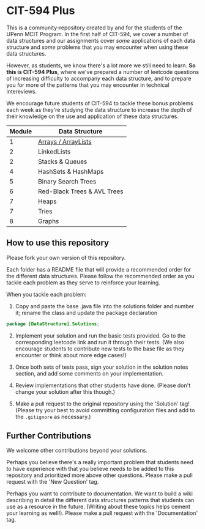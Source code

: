 # CIT-594 Plus

This is a community-repository created by and for the students of the UPenn MCIT Program. In the first half of CIT-594, we cover a number of data structures and our assignments cover _some_ applications of each data structure and _some_ problems that you may encounter when using these data structures.

However, as students, we know there's a lot more we still need to learn. **So this is CIT-594 Plus**, where we've prepared a number of leetcode questions of increasing difficulty to accompany each data structure, and to prepare you for more of the patterns that you may encounter in technical intereviews.

We encourage future students of CIT-594 to tackle these bonus problems each week as they're studying the data structure to increase the depth of their knowledge on the use and application of these data structures.

| Module | Data Structure                     |
| ------ | ---------------------------------- |
| 1      | [Arrays / ArrayLists](/src/Arrays) |
| 2      | LinkedLists                        |
| 2      | Stacks & Queues                    |
| 4      | HashSets & HashMaps                |
| 5      | Binary Search Trees                |
| 6      | Red-Black Trees & AVL Trees        |
| 7      | Heaps                              |
| 7      | Tries                              |
| 8      | Graphs                             |

## How to use this repository

Please fork your own version of this repository.

Each folder has a README file that will provide a recommended order for the different data structures. Please follow the recommended order as you tackle each problem as they serve to reinforce your learning.

When you tackle each problem:

1. Copy and paste the base .java file into the solutions folder and number it; rename the class and update the package declaration

```java
package [DataStructure].Solutions;
```

2. Implement your solution and run the basic tests provided. Go to the corresponding leetcode link and run it through their tests. (We also encourage students to contribute new tests to the base file as they encounter or think about more edge cases!)

3. Once both sets of tests pass, sign your solution in the solution notes section, and add some comments on your implementation.

4. Review implementations that other students have done. (Please don't change your solution after this though.)

5. Make a pull request to the original repository using the 'Solution' tag! (Please try your best to avoid committing configuration files and add to the `.gitignore` as necessary.)

## Further Contributions

We welcome other contributions beyond your solutions.

Perhaps you believe there's a really important problem that students need to have experience with that you believe needs to be added to this repository and prioritized more above other questions. Please make a pull request with the 'New Question' tag.

Perhaps you want to contribute to documentation. We want to build a wiki describing in detail the different data structures patterns that students can use as a resource in the future. (Writing about these topics helps cement your learning as well!). Please make a pull request with the 'Documentation' tag.
